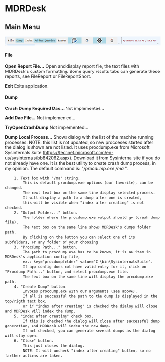 # MDRDesk
## Main Menu

![Main Menu](MainMenu.PNG)

#### File
**Open Report File...**
Open and display report file, the text files with MDRDesk's custom formatting.
Some query results tabs can generate these reports, see FileReport or FileReportShort.

**Exit**
Exits application.

#### Dump
**Crash Dump Required Dac...**
		Not implemented...

**Add Dac File...**
		Not implemented...

**TryOpenCrashDump**
		Not implemented...

**Dump Local Process...**
		Shows dialog with the list of the machine running processes.
		NOTE: this list is not updated, so new procceses started after the dialog is shown are not listed.
		It uses procdump.exe from Microsoft Sysinternals Suite (https://technet.microsoft.com/en-us/sysinternals/bb842062.aspx).
		Download it from Sysinternal site if you do not already have one.
		It is the best utility to create crash dump process, in my opinion.
		The default command is: "<path>*/procdump.exe /ma* <process id> <output folder>".

		1. Text box with "/ma" string.
			This is default procdump.exe options (our favorite), can be changed.
			The next text box on the same line display selected process.
			It will display a path to a dump after one is created, 
			this will be visible when "index after creating" is not checked.
		2. "Output Folder..." button.
			The folder where the procdump.exe output should go (crash dump file).
			The text box on the same line shows MDRDesk's dumps folder path.
			By clicking on the button you can select one of its subfolders, or any folder of your choosing.
		3. "Procdump Path..." button.
			The path to procdump.exe has to be known, it is an item in MDRDesk's application config file,
			ex.: key="procdumpfolder" value="C:\bin\SysinternalsSuite".
			If app config does not have valid entry for it, click on "Procdump Path..." button, and select procdump.exe file.
			The text box on the same line will display the procdump.exe path.
		4. "Create Dump" button.
			Invokes procdump.exe with our arguments (see above).
			If all is successful the path to the dump is displayed in the top/rigth text box,
			or if "index after creating" is checked the dialog will close and MDRDesk will index the dump.
		5. "index after creating" check box.
			If this is checked the dialog will close after successful dump generation, and MDRDesk will index the new dump.
			If not checked, you can generate several dumps as the dialog will stay open.
		6. "Close" button.
			This just closes the dialog.
			NOTE. It will uncheck "index after creating" button, so no farther actions are taken.
